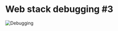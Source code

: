 # Web stack debugging #3

<img src="https://s3.amazonaws.com/intranet-projects-files/holbertonschool-sysadmin_devops/293/d42WuBh.png" alt="Debugging">
